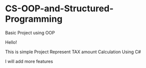 # CS-OOP-and-Structured-Programming
Basic Project using OOP 


Hello!

This is simple Project Represent TAX amount Calculation Using C# 

I will add more features  
